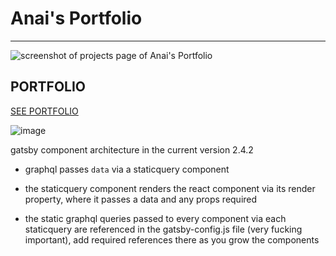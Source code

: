# Anai's Portfolio

---

![screenshot of projects page of Anai's Portfolio](https://res.cloudinary.com/soggy-ink-games/image/upload/v1675034375/portfolio/MY-PORTFOLIO_ayex92.png)

## PORTFOLIO

[SEE PORTFOLIO](https://anai.netlify.app/)

![image](https://github.com/Anaizing/portfolio/assets/29471810/e2b923aa-1dc4-4b93-8f99-6bef2c062693)

gatsby component architecture in the current version 2.4.2

- graphql passes `data` via a staticquery component

- the staticquery component renders the react component via its render property, where it passes a data and any props required

- the static graphql queries passed to every component via each staticquery are referenced in the gatsby-config.js file (very fucking important), add required references there as you grow the components
